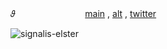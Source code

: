 𝜗 　  　  　  　 　  　 [main](https://github.com/retrobive) , [alt](github.com/touden-sibIings) , [twitter](https://twitter.com/retrobive)

![signalis-elster](https://github.com/user-attachments/assets/f5985c9e-3168-474b-899a-0e0726945c7a)
